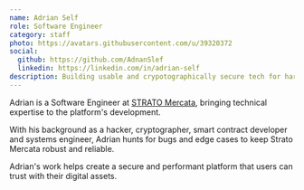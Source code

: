 ```yaml
---
name: Adrian Self
role: Software Engineer
category: staff
photo: https://avatars.githubusercontent.com/u/39320372
social:
  github: https://github.com/AdnanSlef
  linkedin: https://linkedin.com/in/adrian-self
description: Building usable and crypotographically secure tech for hard money.
---
```


Adrian is a Software Engineer at [STRATO Mercata](https://stratomercata.com), bringing technical expertise to the platform's development.

With his background as a hacker, cryptographer, smart contract developer and systems engineer, Adrian hunts for bugs and edge cases to keep Strato Mercata robust and reliable.

Adrian's work helps create a secure and performant platform that users can trust with their digital assets.
